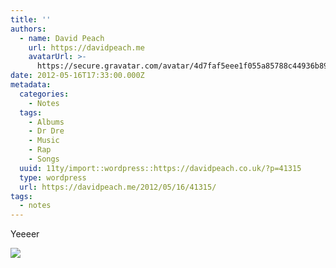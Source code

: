 ```yaml
---
title: ''
authors:
  - name: David Peach
    url: https://davidpeach.me
    avatarUrl: >-
      https://secure.gravatar.com/avatar/4d7faf5eee1f055a85788c44936b8995eaab6dfb004e7854ec747ccb272e91ee?s=96&d=mm&r=g
date: 2012-05-16T17:33:00.000Z
metadata:
  categories:
    - Notes
  tags:
    - Albums
    - Dr Dre
    - Music
    - Rap
    - Songs
  uuid: 11ty/import::wordpress::https://davidpeach.co.uk/?p=41315
  type: wordpress
  url: https://davidpeach.me/2012/05/16/41315/
tags:
  - notes
---
```

Yeeeer

[![](/assets/AtCYIDjCEAMdjoQ-cfETgWwdYVzj.jpg)](/assets/AtCYIDjCEAMdjoQ-cfETgWwdYVzj.jpg)